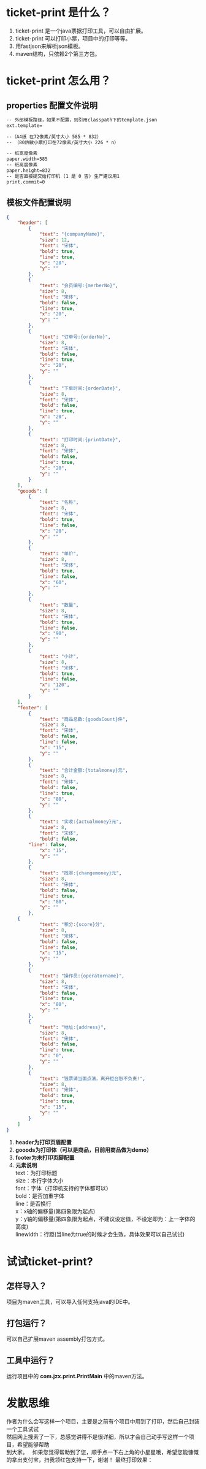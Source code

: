 # ticket-print 是什么？
1. ticket-print 是一个java票据打印工具，可以自由扩展。
2. ticket-print 可以打印小票，项目中的打印等等。
2. 用fastjson来解析json模板。
3. maven结构，只依赖2个第三方包。

# ticket-print 怎么用？
##  properties 配置文件说明
``` xml
-- 外部模板路径，如果不配置，则引用classpath下的template.json
ext.template=

--（A4纸 在72像素/英寸大小 585 * 832）
-- （80热敏小票打印在72像素/英寸大小 226 * n）

-- 纸宽度像素
paper.width=585
-- 纸高度像素
paper.height=832
-- 是否直接提交给打印机 (1 是 0 否) 生产建议用1
print.commit=0
```

## 模板文件配置说明
``` json
{
    "header": [
        {
            "text": "{companyName}",
            "size": 12,
            "font": "宋体",
            "bold": true,
            "line": true,
            "x": "28",
            "y": ""
        },
        {
            "text": "会员编号:{merberNo}",
            "size": 8,
            "font": "宋体",
            "bold": false,
            "line": true,
            "x": "20",
            "y": ""
        },
        {
            "text": "订单号:{orderNo}",
            "size": 8,
            "font": "宋体",
            "bold": false,
            "line": true,
            "x": "20",
            "y": ""
        },
        {
            "text": "下单时间:{orderDate}",
            "size": 8,
            "font": "宋体",
            "bold": false,
            "line": true,
            "x": "20",
            "y": ""
        },
        {
            "text": "打印时间:{printDate}",
            "size": 8,
            "font": "宋体",
            "bold": false,
            "line": true,
            "x": "20",
            "y": ""
        }
    ],
    "gooods": [
        {
            "text": "名称",
            "size": 8,
            "font": "宋体",
            "bold": true,
            "line": false,
            "x": "20",
            "y": ""
        },
        {
            "text": "单价",
            "size": 8,
            "font": "宋体",
            "bold": true,
            "line": false,
            "x": "60",
            "y": ""
        },
        {
            "text": "数量",
            "size": 8,
            "font": "宋体",
            "bold": true,
            "line": false,
            "x": "90",
            "y": ""
        },
        {
            "text": "小计",
            "size": 8,
            "font": "宋体",
            "bold": true,
            "line": false,
            "x": "120",
            "y": ""
        }
    ],
    "footer": [
        {
            "text": "商品总数:{goodsCount}件",
            "size": 8,
            "font": "宋体",
            "bold": false,
            "line": false,
            "x": "15",
            "y": ""
        },
        {
            "text": "合计金额:{totalmoney}元",
            "size": 8,
            "font": "宋体",
            "bold": false,
            "line": true,
            "x": "80",
            "y": ""
        },
        {
            "text": "实收:{actualmoney}元",
            "size": 8,
            "font": "宋体",
            "bold": false,
	    "line": false,
            "x": "15",
            "y": ""
        },
        {
            "text": "找零:{changemoney}元",
            "size": 8,
            "font": "宋体",
            "bold": false,
            "line": true,
            "x": "80",
            "y": ""
        },
	{
            "text": "积分:{score}分",
            "size": 8,
            "font": "宋体",
            "bold": false,
            "line": false,
            "x": "15",
            "y": ""
        },
        {
            "text": "操作员:{operatorname}",
            "size": 8,
            "font": "宋体",
            "bold": false,
            "line": true,
            "x": "80",
            "y": ""
        },
        {
            "text": "地址:{address}",
            "size": 8,
            "font": "宋体",
            "bold": false,
            "line": true,
            "x": "0",
            "y": ""
        },
        {
            "text": "钱票请当面点清，离开柜台恕不负责!",
            "size": 8,
            "font": "宋体",
            "bold": true,
            "line": true,
            "x": "15",
            "y": ""
        }
    ]
}
```
1. **header为打印页眉配置**
2. **gooods为打印体（可以是商品，目前用商品做为demo）**
3. **footer为未打印页脚配置**
4. **元素说明**   
text：为打印标题   
size：本行字体大小   
font：字体（打印机支持的字体都可以）  
bold：是否加重字体   
line：是否换行   
   x：x轴的偏移量(第四象限为起点)   
   y：y轴的偏移量(第四象限为起点，不建议设定值，不设定即为：上一字体的高度)   
linewidth：行距(当line为true的时候才会生效，具体效果可以自己试试)

# 试试ticket-print?
## 怎样导入？
项目为maven工具，可以导入任何支持java的IDE中。
## 打包运行？
可以自己扩展maven assembly打包方式。
## 工具中运行？
运行项目中的 **com.jzx.print.PrintMain**  中的maven方法。

# 发散思维
作者为什么会写这样一个项目，主要是之前有个项目中用到了打印，然后自己封装一个工具试试   
然后网上搜索了一下，总感觉讲得不是很详细，所以才会自己动手写这样一个项目，希望能够帮助   
到大家。   
如果您觉得帮助到了您，顺手点一下右上角的小星星哦，希望您能慷慨的拿出支付宝，扫我领红包支持一下，谢谢！
最终打印效果：

